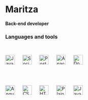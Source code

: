 # Maritza

**Back-end developer**

### Languages and tools
&nbsp;&nbsp;&nbsp;&nbsp;

<img src="https://github.com/user-attachments/assets/b7ab16dd-865b-4e9b-bdec-7e22b607a08a" width="30" height="30" alt="Java">
&nbsp;&nbsp;&nbsp;&nbsp;

<img src="https://github.com/user-attachments/assets/d3d8a5c1-e2ba-45ee-b29a-67f10cf3d2aa" width="30" height="30" alt="Social">
&nbsp;&nbsp;&nbsp;&nbsp;

<img src="https://github.com/user-attachments/assets/6bae028d-36f1-432d-8f7b-0f12d4a1cabe" width="30" height="30" alt="Postman">
&nbsp;&nbsp;&nbsp;&nbsp;

<img src="https://github.com/user-attachments/assets/1522e816-54b9-456c-a7a0-440e49580972" width="30" height="30" alt="Apache Maven">
&nbsp;&nbsp;&nbsp;&nbsp;

<img src="https://github.com/user-attachments/assets/d485b666-b68e-4b15-95fe-d1839ca15291" width="30" height="30" alt="Download">

<br><br>

<img src="https://github.com/user-attachments/assets/3c36e998-7985-4b9e-ba18-dacd8dd6c2f0" width="30" height="30" alt="AngularJS">
&nbsp;&nbsp;&nbsp;&nbsp;

<img src="https://github.com/user-attachments/assets/25d63859-53b1-456d-a2e1-9e59184b748c" width="30" height="30" alt="CSS3">
&nbsp;&nbsp;&nbsp;&nbsp;

<img src="https://github.com/user-attachments/assets/0b2cab92-a31c-4c6a-aee0-3c6e537d1398" width="30" height="30" alt="HTML5">
&nbsp;&nbsp;&nbsp;&nbsp;

<img src="https://github.com/user-attachments/assets/6aee5a93-67a6-4cb6-b6b1-e9c576f352cf" width="30" height="30" alt="Plain">
&nbsp;&nbsp;&nbsp;&nbsp;

<img src="https://github.com/user-attachments/assets/eb5a189c-075c-4cff-bb46-230332206f55" width="30" height="30" alt="JavaScript">
&nbsp;&nbsp;&nbsp;&nbsp;
